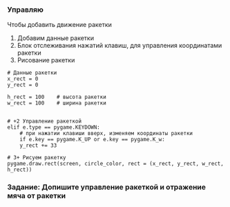 
### Управляю

Чтобы добавить движение ракетки
1) Добавим данные ракетки
2) Блок отслеживания нажатий клавиш, для управления координатами ракетки
3) Рисование ракетки



```
# Данные ракетки
x_rect = 0
y_rect = 0

h_rect = 100    # высота ракетки
w_rect = 100    # ширина ракетки


# +2 Управление ракеткой
elif e.type == pygame.KEYDOWN:
    # при нажатии клавиши вверх, изменяем координаты ракетки
    if e.key == pygame.K_UP or e.key == pygame.K_w:
    y_rect += 33
    
# 3+ Рисуем ракетку
pygame.draw.rect(screen, circle_color, rect = (x_rect, y_rect, w_rect, h_rect))    
```
### Задание: Допишите управление ракеткой и отражение мяча от ракетки
